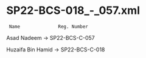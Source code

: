 # SP22-BCS-018_-_057.xml
     Name              Reg. Number
 Asad Nadeem  -> SP22-BCS-C-057 
 
 Huzaifa Bin Hamid -> SP22-BCS-C-018
